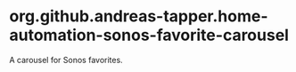 # org.github.andreas-tapper.home-automation-sonos-favorite-carousel

A carousel for Sonos favorites.